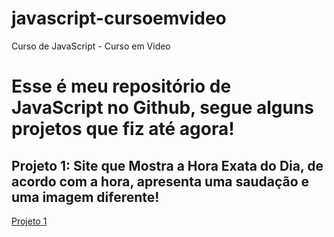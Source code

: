# javascript-cursoemvideo
Curso de JavaScript - Curso em Video

<h1>Esse é meu repositório de JavaScript no Github, segue alguns projetos que fiz até agora!</h1>

<h2>Projeto 1: Site que Mostra a Hora Exata do Dia, de acordo com a hora, apresenta uma saudação e uma imagem diferente!</h2>

<a href="Aulas/Modulo D/Exercicios JavaScript/Parte 1/index.html">Projeto 1</a>


